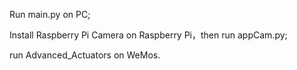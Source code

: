 Run main.py on PC;

Install Raspberry Pi Camera on Raspberry Pi，then run appCam.py;

run Advanced_Actuators on WeMos.
